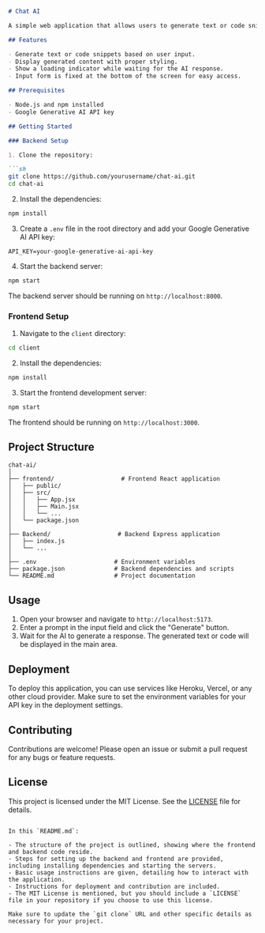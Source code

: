 

```markdown
# Chat AI

A simple web application that allows users to generate text or code snippets using Google Generative AI. The backend is built with Express and the frontend is built with React.

## Features

- Generate text or code snippets based on user input.
- Display generated content with proper styling.
- Show a loading indicator while waiting for the AI response.
- Input form is fixed at the bottom of the screen for easy access.

## Prerequisites

- Node.js and npm installed
- Google Generative AI API key

## Getting Started

### Backend Setup

1. Clone the repository:

```sh
git clone https://github.com/yourusername/chat-ai.git
cd chat-ai
```

2. Install the dependencies:

```sh
npm install
```

3. Create a `.env` file in the root directory and add your Google Generative AI API key:

```
API_KEY=your-google-generative-ai-api-key
```

4. Start the backend server:

```sh
npm start
```

The backend server should be running on `http://localhost:8000`.

### Frontend Setup

1. Navigate to the `client` directory:

```sh
cd client
```

2. Install the dependencies:

```sh
npm install
```

3. Start the frontend development server:

```sh
npm start
```

The frontend should be running on `http://localhost:3000`.

## Project Structure

```
chat-ai/
│
├── frontend/                   # Frontend React application
│   ├── public/
│   ├── src/
│   │   ├── App.jsx
│   │   ├── Main.jsx
│   │   └── ...
│   └── package.json
│
├── Backend/                   # Backend Express application
│   ├── index.js
│   └── ...
│
├── .env                      # Environment variables
├── package.json              # Backend dependencies and scripts
└── README.md                 # Project documentation
```

## Usage

1. Open your browser and navigate to `http://localhost:5173`.
2. Enter a prompt in the input field and click the "Generate" button.
3. Wait for the AI to generate a response. The generated text or code will be displayed in the main area.

## Deployment

To deploy this application, you can use services like Heroku, Vercel, or any other cloud provider. Make sure to set the environment variables for your API key in the deployment settings.

## Contributing

Contributions are welcome! Please open an issue or submit a pull request for any bugs or feature requests.

## License

This project is licensed under the MIT License. See the [LICENSE](LICENSE) file for details.
```

In this `README.md`:

- The structure of the project is outlined, showing where the frontend and backend code reside.
- Steps for setting up the backend and frontend are provided, including installing dependencies and starting the servers.
- Basic usage instructions are given, detailing how to interact with the application.
- Instructions for deployment and contribution are included.
- The MIT License is mentioned, but you should include a `LICENSE` file in your repository if you choose to use this license.

Make sure to update the `git clone` URL and other specific details as necessary for your project.
